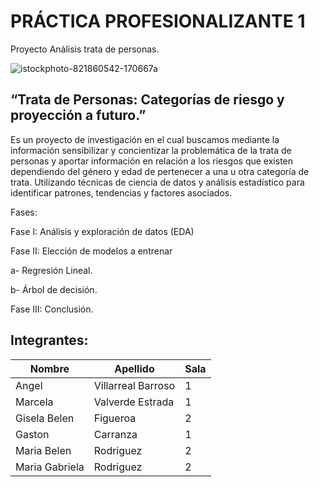 # PRÁCTICA PROFESIONALIZANTE 1
 Proyecto Análisis trata de personas.
 
  ![istockphoto-821860542-170667a](https://github.com/Marce-Valverde/PP1-Grupo6/assets/106556579/3eecbe86-30b9-40f0-b746-3041540da7bf)


 
 ## “Trata de Personas: Categorías de riesgo y proyección a futuro.”

Es un proyecto de investigación en el cual buscamos mediante la información sensibilizar y concientizar la problemática de la trata de personas y aportar información en relación a los riesgos que existen dependiendo del género y edad de pertenecer a una u otra categoría de trata.
Utilizando técnicas de ciencia de datos y análisis estadístico para identificar patrones, tendencias y factores asociados.

Fases:

Fase I: Análisis y exploración de datos (EDA)

Fase II: Elección de modelos a entrenar

a- Regresión Lineal.

b- Árbol de decisión. 

Fase III: Conclusión.


 
 ## Integrantes:
 
| Nombre         | Apellido           | Sala    |
|----------------|--------------------|---------|
| Angel          | Villarreal Barroso |    1    | 
| Marcela        | Valverde Estrada   |    1    |
| Gisela Belen   | Figueroa           |    2    |
| Gaston         | Carranza           |    1    |
| Maria Belen    | Rodriguez          |    2    |
| Maria Gabriela | Rodriguez          |    2    |
